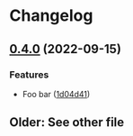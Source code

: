 # Changelog

## [0.4.0](https://github.com/Timmitry/conventional-changelog/compare/0.3.0...0.4.0) (2022-09-15)


### Features

* Foo bar ([1d04d41](https://github.com/Timmitry/conventional-changelog/commit/1d04d41467b6539738c06fac5d7a646b43c14add))

## Older: See other file
